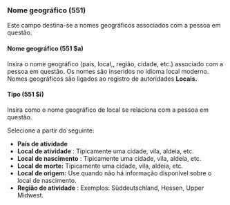 ### **Nome geográfico (551)**

Este campo destina-se a nomes geográficos associados com a pessoa em questão.

 

#### **Nome geográfico (551 $a)**

Insira o nome geográfico (país, local,, região, cidade, etc.) associado com a pessoa em questão. Os nomes são inseridos no idioma local moderno. Nomes geográficos são ligados ao registro de autoridades **Locais.**

  

#### **Tipo (551 $i)**

Insira como o nome geográfico de local se relaciona com a pessoa em questão.

Selecione a partir do seguinte:

- **País de atividade** 
- **Local de atividade** : Tipicamente uma cidade, vila, aldeia, etc.
- **Local de nascimento** : Tipicamente uma cidade, vila, aldeia, etc. 
- **Local**  **de morte:** Tipicamente uma cidade, vila, aldeia, etc.
- **Local de origem:** Use quando não há informação disponível sobre o local de nascimento.
- **Região de atividade** : Exemplos: Süddeutschland, Hessen, Upper Midwest.